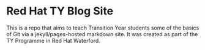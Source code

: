 # Red Hat TY Blog Site

This is a repo that aims to teach Transition Year students some of the basics of Git via a jekyll/pages-hosted markdown site. It was created as part of the TY Programme in Red Hat Waterford.